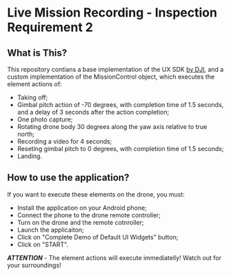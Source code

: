# Live Mission Recording - Inspection Requirement 2

## What is This?

This repository contians a base implementation of the UX SDK [by DJI](https://github.com/dji-sdk/Mobile-UXSDK-Android), and a custom implementation of the MissionControl object, which executes the element actions of:
- Taking off;
- Gimbal pitch action of -70 degrees, with completion time of 1.5 seconds, and a delay of 3 seconds after the action completion;
- One photo capture;
- Rotating drone body 30 degrees along the yaw axis relative to true north;
- Recording a video for 4 seconds;
- Reseting gimbal pitch to 0 degrees, with completion time of 1.5 seconds;
- Landing.

## How to use the application?

If you want to execute these elements on the drone, you must:
- Install the application on your Android phone;
- Connect the phone to the drone remote controller;
- Turn on the drone and the remote cotnroller;
- Launch the applicaiton;
- Click on "Complete Demo of Default UI Widgets" button;
- Click on "START".

***ATTENTION*** - The element actions will execute immediatelly! Watch out for your surroundings!